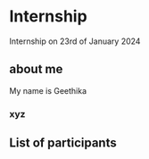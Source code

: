 # Internship
Internship on 23rd of January 2024

## about me
My name is Geethika
### xyz
## List of participants 
























































































































